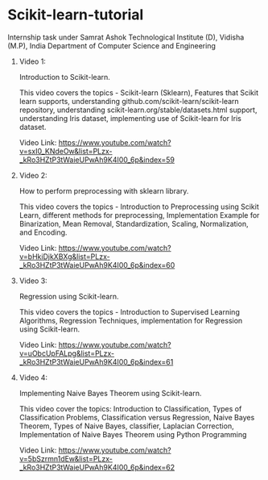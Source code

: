 # Scikit-learn-tutorial
Internship task under Samrat Ashok Technological Institute (D),  Vidisha (M.P), India  Department of Computer Science and Engineering

1. Video 1: 
   
   Introduction to Scikit-learn. 
   
   This video covers the topics - Scikit-learn (Sklearn), Features that Scikit learn supports, understanding github.com/scikit-learn/scikit-learn repository, understanding scikit-learn.org/stable/datasets.html support, understanding Iris dataset, implementing use of  Scikit-learn for Iris dataset.
  
    Video Link: https://www.youtube.com/watch?v=sxI0_KNdeOw&list=PLzx-_kRo3HZtP3tWaieUPwAh9K4I00_6p&index=59
    
2. Video 2:
   
   How to perform preprocessing with sklearn library.

   This video covers the topics - Introduction to Preprocessing using Scikit Learn, different methods for preprocessing, Implementation Example for Binarization, Mean Removal, Standardization, Scaling, Normalization, and Encoding.

   Video Link: https://www.youtube.com/watch?v=bHkiDjkXBXg&list=PLzx-_kRo3HZtP3tWaieUPwAh9K4I00_6p&index=60

3. Video 3:

   Regression using Scikit-learn.

   This video covers the topics - Introduction to Supervised Learning Algorithms, Regression Techniques, implementation for Regression using Scikit-learn.

   Video Link: https://www.youtube.com/watch?v=uObcUpFALpg&list=PLzx-_kRo3HZtP3tWaieUPwAh9K4I00_6p&index=61
   
4. Video 4:

   Implementing Naive Bayes Theorem using Scikit-learn.

   This video cover the topics: Introduction to Classification, Types of Classification Problems, Classification versus Regression, Naive Bayes Theorem, Types of Naive Bayes, classifier, Laplacian Correction, Implementation of Naive Bayes Theorem using Python Programming

   Video Link: https://www.youtube.com/watch?v=5bSzrmn1dEw&list=PLzx-_kRo3HZtP3tWaieUPwAh9K4I00_6p&index=62
